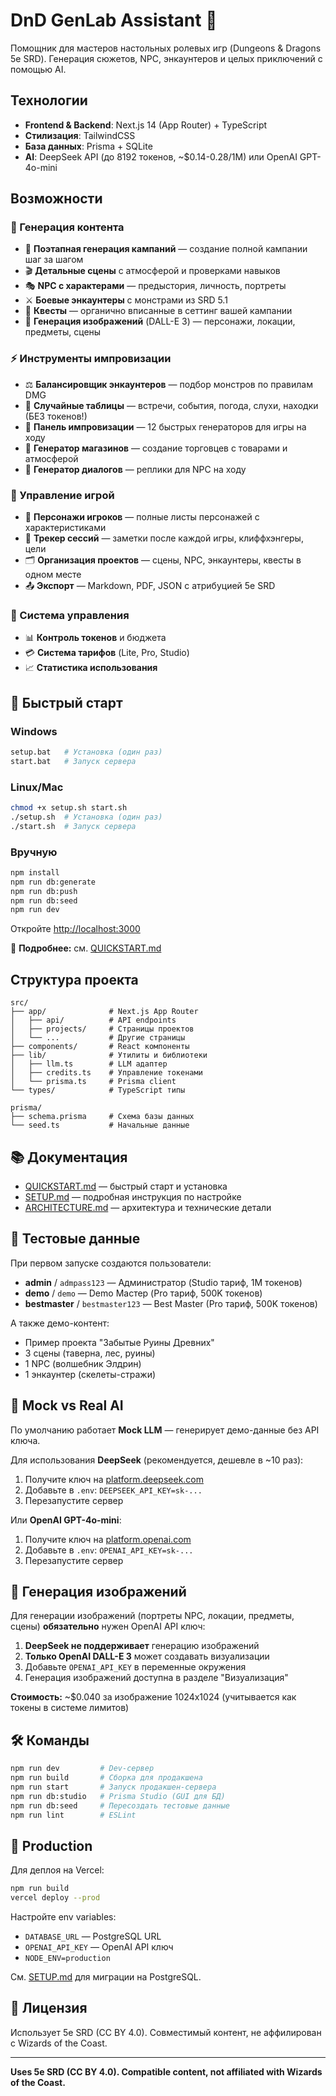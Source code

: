 # DnD GenLab Assistant 🎲

Помощник для мастеров настольных ролевых игр (Dungeons & Dragons 5e SRD). Генерация сюжетов, NPC, энкаунтеров и целых приключений с помощью AI.

## Технологии

- **Frontend & Backend**: Next.js 14 (App Router) + TypeScript
- **Стилизация**: TailwindCSS
- **База данных**: Prisma + SQLite
- **AI**: DeepSeek API (до 8192 токенов, ~$0.14-0.28/1M) или OpenAI GPT-4o-mini

## Возможности

### 🎯 Генерация контента
- 🚀 **Поэтапная генерация кампаний** — создание полной кампании шаг за шагом
- 🎬 **Детальные сцены** с атмосферой и проверками навыков
- 🎭 **NPC с характерами** — предыстория, личность, портреты
- ⚔️ **Боевые энкаунтеры** с монстрами из SRD 5.1
- 📜 **Квесты** — органично вписанные в сеттинг вашей кампании
- 🎨 **Генерация изображений** (DALL-E 3) — персонажи, локации, предметы, сцены

### ⚡ Инструменты импровизации
- ⚖️ **Балансировщик энкаунтеров** — подбор монстров по правилам DMG
- 🎲 **Случайные таблицы** — встречи, события, погода, слухи, находки (БЕЗ токенов!)
- 🏃 **Панель импровизации** — 12 быстрых генераторов для игры на ходу
- 🏪 **Генератор магазинов** — создание торговцев с товарами и атмосферой
- 💬 **Генератор диалогов** — реплики для NPC на ходу

### 📝 Управление игрой
- 👥 **Персонажи игроков** — полные листы персонажей с характеристиками
- 📖 **Трекер сессий** — заметки после каждой игры, клиффхэнгеры, цели
- 🗂️ **Организация проектов** — сцены, NPC, энкаунтеры, квесты в одном месте
- 📤 **Экспорт** — Markdown, PDF, JSON с атрибуцией 5e SRD

### 💼 Система управления
- 📊 **Контроль токенов** и бюджета
- 💳 **Система тарифов** (Lite, Pro, Studio)
- 📈 **Статистика использования**

## 🚀 Быстрый старт

### Windows

```bash
setup.bat   # Установка (один раз)
start.bat   # Запуск сервера
```

### Linux/Mac

```bash
chmod +x setup.sh start.sh
./setup.sh  # Установка (один раз)
./start.sh  # Запуск сервера
```

### Вручную

```bash
npm install
npm run db:generate
npm run db:push
npm run db:seed
npm run dev
```

Откройте [http://localhost:3000](http://localhost:3000)

📖 **Подробнее:** см. [QUICKSTART.md](QUICKSTART.md)

## Структура проекта

```
src/
├── app/              # Next.js App Router
│   ├── api/          # API endpoints
│   ├── projects/     # Страницы проектов
│   └── ...           # Другие страницы
├── components/       # React компоненты
├── lib/              # Утилиты и библиотеки
│   ├── llm.ts        # LLM адаптер
│   ├── credits.ts    # Управление токенами
│   └── prisma.ts     # Prisma client
└── types/            # TypeScript типы

prisma/
├── schema.prisma     # Схема базы данных
└── seed.ts           # Начальные данные
```

## 📚 Документация

- [QUICKSTART.md](QUICKSTART.md) — быстрый старт и установка
- [SETUP.md](SETUP.md) — подробная инструкция по настройке
- [ARCHITECTURE.md](ARCHITECTURE.md) — архитектура и технические детали

## 🧪 Тестовые данные

При первом запуске создаются пользователи:
- **admin** / `admpass123` — Администратор (Studio тариф, 1M токенов)
- **demo** / `demo` — Demo Мастер (Pro тариф, 500K токенов)
- **bestmaster** / `bestmaster123` — Best Master (Pro тариф, 500K токенов)

А также демо-контент:
- Пример проекта "Забытые Руины Древних"
- 3 сцены (таверна, лес, руины)
- 1 NPC (волшебник Элдрин)
- 1 энкаунтер (скелеты-стражи)

## 🤖 Mock vs Real AI

По умолчанию работает **Mock LLM** — генерирует демо-данные без API ключа.

Для использования **DeepSeek** (рекомендуется, дешевле в ~10 раз):
1. Получите ключ на [platform.deepseek.com](https://platform.deepseek.com)
2. Добавьте в `.env`: `DEEPSEEK_API_KEY=sk-...`
3. Перезапустите сервер

Или **OpenAI GPT-4o-mini**:
1. Получите ключ на [platform.openai.com](https://platform.openai.com)
2. Добавьте в `.env`: `OPENAI_API_KEY=sk-...`
3. Перезапустите сервер

## 🎨 Генерация изображений

Для генерации изображений (портреты NPC, локации, предметы, сцены) **обязательно** нужен OpenAI API ключ:

1. **DeepSeek не поддерживает** генерацию изображений
2. **Только OpenAI DALL-E 3** может создавать визуализации
3. Добавьте `OPENAI_API_KEY` в переменные окружения
4. Генерация изображений доступна в разделе "Визуализация"

**Стоимость:** ~$0.040 за изображение 1024x1024 (учитывается как токены в системе лимитов)

## 🛠️ Команды

```bash
npm run dev         # Dev-сервер
npm run build       # Сборка для продакшена
npm run start       # Запуск продакшен-сервера
npm run db:studio   # Prisma Studio (GUI для БД)
npm run db:seed     # Пересоздать тестовые данные
npm run lint        # ESLint
```

## 🚢 Production

Для деплоя на Vercel:

```bash
npm run build
vercel deploy --prod
```

Настройте env variables:
- `DATABASE_URL` — PostgreSQL URL
- `OPENAI_API_KEY` — OpenAI API ключ
- `NODE_ENV=production`

См. [SETUP.md](SETUP.md) для миграции на PostgreSQL.

## 📄 Лицензия

Использует 5e SRD (CC BY 4.0). Совместимый контент, не аффилирован с Wizards of the Coast.

---

**Uses 5e SRD (CC BY 4.0). Compatible content, not affiliated with Wizards of the Coast.**


